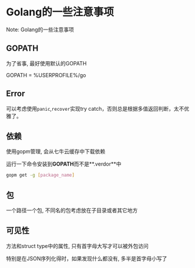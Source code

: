 # Golang的一些注意事项

Note: Golang的一些注意事项

## GOPATH

为了省事, 最好使用默认的GOPATH

GOPATH = %USERPROFILE%/go

## Error

可以考虑使用`panic`,`recover`实现try catch，否则总是根据多值返回判断，太不优雅了。

## 依赖

使用gopm管理, 会从七牛云缓存中下载依赖

运行一下命令安装到**GOPATH**而不是**.verdor**中

```bash
gopm get -g [package_name]
```

## 包

一个路径一个包, 不同名的包考虑放在子目录或者其它地方

## 可见性

方法和struct type中的属性, 只有首字母大写才可以被外包访问

特别是在JSON序列化得时，如果发现什么都没有, 多半是首字母小写了